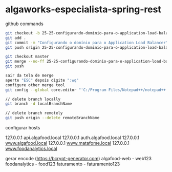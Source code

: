 # algaworks-especialista-spring-rest

github commands

```bash
git checkout -b 25-25-configurando-dominio-para-o-application-load-balancer
git add .
git commit -m "Configurando o domínio para o Application Load Balancer"
git push origin 25-25-configurando-dominio-para-o-application-load-balancer

git checkout master
git merge --no-ff 25-25-configurando-dominio-para-o-application-load-balancer
git push

sair da tela de merge
aperte "ESC" depois digite ":wq"
configure other merge tool
git config --global core.editor "'C:/Program Files/Notepad++/notepad++.exe' -multiInst -notabbar -nosession -noPlugin"

// delete branch locally
git branch -d localBranchName

// delete branch remotely
git push origin --delete remoteBranchName
```

configurar hosts

127.0.0.1       api.algafood.local
127.0.0.1       auth.algafood.local
127.0.0.1       www.algafood.local
127.0.0.1       www.matafome.local
127.0.0.1       www.foodanalytics.local

gerar encode (https://bcrypt-generator.com)
algafood-web - web123
foodanalytics - food123
faturamento - faturamento123